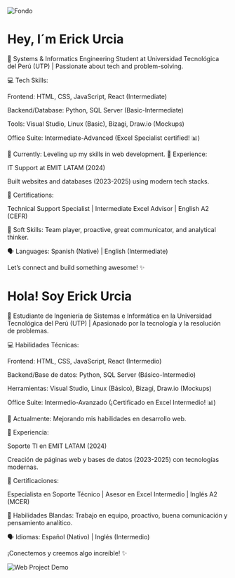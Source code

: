 

![Fondo](https://github.com/user-attachments/assets/a75b8fd9-e638-47b3-a019-f99a6d91d53e)

# Hey, I´m Erick Urcia
🚀 Systems & Informatics Engineering Student at Universidad Tecnológica del Perú (UTP) | Passionate about tech and problem-solving.

💻 Tech Skills:

Frontend: HTML, CSS, JavaScript, React (Intermediate)

Backend/Database: Python, SQL Server (Basic-Intermediate)

Tools: Visual Studio, Linux (Basic), Bizagi, Draw.io (Mockups)

Office Suite: Intermediate-Advanced (Excel Specialist certified! 📊)

🌱 Currently: Leveling up my skills in web development.
🔧 Experience:

IT Support at EMIT LATAM (2024)

Built websites and databases (2023-2025) using modern tech stacks.

📜 Certifications:

Technical Support Specialist | Intermediate Excel Advisor | English A2 (CEFR)

🌟 Soft Skills: Team player, proactive, great communicator, and analytical thinker.

🗣 Languages: Spanish (Native) | English (Intermediate)

Let’s connect and build something awesome! ✨

# Hola! Soy Erick Urcia

🚀 Estudiante de Ingeniería de Sistemas e Informática en la Universidad Tecnológica del Perú (UTP) | Apasionado por la tecnología y la resolución de problemas.

💻 Habilidades Técnicas:

Frontend: HTML, CSS, JavaScript, React (Intermedio)

Backend/Base de datos: Python, SQL Server (Básico-Intermedio)

Herramientas: Visual Studio, Linux (Básico), Bizagi, Draw.io (Mockups)

Office Suite: Intermedio-Avanzado (¡Certificado en Excel Intermedio! 📊)

🌱 Actualmente: Mejorando mis habilidades en desarrollo web.

🔧 Experiencia:

Soporte TI en EMIT LATAM (2024)

Creación de páginas web y bases de datos (2023-2025) con tecnologías modernas.

📜 Certificaciones:

Especialista en Soporte Técnico | Asesor en Excel Intermedio | Inglés A2 (MCER)

🌟 Habilidades Blandas: Trabajo en equipo, proactivo, buena comunicación y pensamiento analítico.

🗣 Idiomas: Español (Nativo) | Inglés (Intermedio)

¡Conectemos y creemos algo increíble! ✨

![Web Project Demo](https://media3.giphy.com/media/v1.Y2lkPTc5MGI3NjExaHVvOTVnc2hiZTFkeTc0Z2kxMXY2d2FpajZtYmU2Mm51NmxkdDJvbiZlcD12MV9pbnRlcm5hbF9naWZfYnlfaWQmY3Q9Zw/lQDdDwdZpfYRn1MsJy/giphy.gif)

